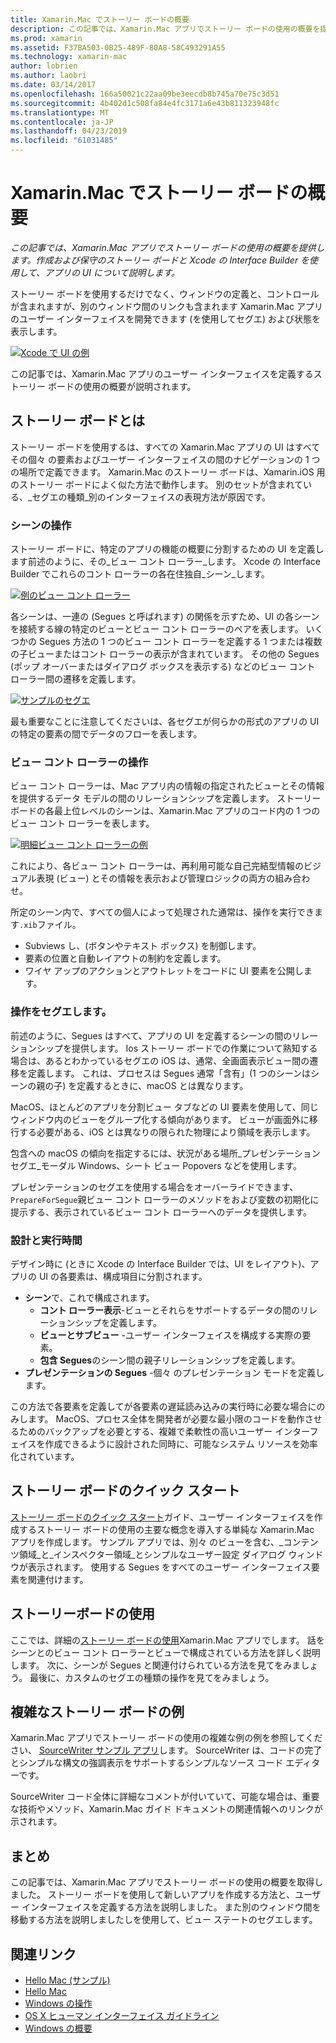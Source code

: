 ```yaml
---
title: Xamarin.Mac でストーリー ボードの概要
description: この記事では、Xamarin.Mac アプリでストーリー ボードの使用の概要を提供します。 ストーリーボードと Xcode の Interface Builder を使用したアプリの UI の作成と維持管理に関する内容が含まれています。
ms.prod: xamarin
ms.assetid: F37BA503-0B25-489F-80A8-58C493291A55
ms.technology: xamarin-mac
author: lobrien
ms.author: laobri
ms.date: 03/14/2017
ms.openlocfilehash: 166a50021c22aa09be3eecdb8b745a70e75c3d51
ms.sourcegitcommit: 4b402d1c508fa84e4fc3171a6e43b811323948fc
ms.translationtype: MT
ms.contentlocale: ja-JP
ms.lasthandoff: 04/23/2019
ms.locfileid: "61031485"
---
```

# <a name="introduction-to-storyboards-in-xamarinmac"></a>Xamarin.Mac でストーリー ボードの概要

_この記事では、Xamarin.Mac アプリでストーリー ボードの使用の概要を提供します。作成および保守のストーリー ボードと Xcode の Interface Builder を使用して、アプリの UI について説明します。_

ストーリー ボードを使用するだけでなく、ウィンドウの定義と、コントロールが含まれますが、別のウィンドウ間のリンクも含まれます Xamarin.Mac アプリのユーザー インターフェイスを開発できます (を使用してセグエ) および状態を表示します。

[![](images/intro01.png "Xcode で UI の例")](images/intro01.png#lightbox)

この記事では、Xamarin.Mac アプリのユーザー インターフェイスを定義するストーリー ボードの使用の概要が説明されます。

<a name="What-are-Storyboards" />

## <a name="what-are-storyboards"></a>ストーリー ボードとは

ストーリー ボードを使用するは、すべての Xamarin.Mac アプリの UI はすべてその個々 の要素およびユーザー インターフェイスの間のナビゲーションの 1 つの場所で定義できます。 Xamarin.Mac のストーリー ボードは、Xamarin.iOS 用のストーリー ボードによく似た方法で動作します。 別のセットが含まれている、_セグエの種類_別のインターフェイスの表現方法が原因です。

<a name="Working-with-Scenes" />

### <a name="working-with-scenes"></a>シーンの操作

ストーリー ボードに、特定のアプリの機能の概要に分割するための UI を定義します前述のように、その_ビュー コント ローラー_します。 Xcode の Interface Builder でこれらのコント ローラーの各在住独自_シーン_します。

[![](images/intro02.png "例のビュー コント ローラー")](images/intro02.png#lightbox)

各シーンは、一連の (Segues と呼ばれます) の関係を示すため、UI の各シーンを接続する線の特定のビューとビュー コント ローラーのペアを表します。 いくつかの Segues 方法の 1 つのビュー コント ローラーを定義する 1 つまたは複数の子ビューまたはコント ローラーの表示が含まれています。 その他の Segues (ポップ オーバーまたはダイアログ ボックスを表示する) などのビュー コント ローラー間の遷移を定義します。 

[![](images/intro03.png "サンプルのセグエ")](images/intro03.png#lightbox)

最も重要なことに注意してくださいは、各セグエが何らかの形式のアプリの UI の特定の要素の間でデータのフローを表します。

<a name="Working-with-View-Controllers" />

### <a name="working-with-view-controllers"></a>ビュー コント ローラーの操作

ビュー コント ローラーは、Mac アプリ内の情報の指定されたビューとその情報を提供するデータ モデルの間のリレーションシップを定義します。 ストーリー ボードの各最上位レベルのシーンは、Xamarin.Mac アプリのコード内の 1 つのビュー コント ローラーを表します。

[![](images/intro04.png "明細ビュー コント ローラーの例")](images/intro04.png#lightbox)

これにより、各ビュー コント ローラーは、再利用可能な自己完結型情報のビジュアル表現 (ビュー) とその情報を表示および管理ロジックの両方の組み合わせ。

所定のシーン内で、すべての個人によって処理された通常は、操作を実行できます`.xib`ファイル。 

 - Subviews し、(ボタンやテキスト ボックス) を制御します。
 - 要素の位置と自動レイアウトの制約を定義します。
 - ワイヤ アップのアクションとアウトレットをコードに UI 要素を公開します。

<a name="Working-with-Segues" />

### <a name="working-with-segues"></a>操作をセグエします。

前述のように、Segues はすべて、アプリの UI を定義するシーンの間のリレーションシップを提供します。 Ios ストーリー ボードでの作業について熟知する場合は、あるとわかっているセグエの iOS は、通常、全画面表示ビュー間の遷移を定義します。 これは、プロセスは Segues 通常「含有」(1 つのシーンはシーンの親の子) を定義するときに、macOS とは異なります。

MacOS、ほとんどのアプリを分割ビュー タブなどの UI 要素を使用して、同じウィンドウ内のビューをグループ化する傾向があります。 ビューが画面外に移行する必要がある、iOS とは異なりの限られた物理により領域を表示します。

包含への macOS の傾向を指定するには、状況がある場所_プレゼンテーション セグエ_モーダル Windows、シート ビュー Popovers などを使用します。

プレゼンテーションのセグエを使用する場合をオーバーライドできます、`PrepareForSegue`親ビュー コント ローラーのメソッドをおよび変数の初期化に提示する、表示されているビュー コント ローラーへのデータを提供します。

<a name="Design-and-Run-Times" />

### <a name="design-and-run-times"></a>設計と実行時間

デザイン時に (ときに Xcode の Interface Builder では、UI をレイアウト)、アプリの UI の各要素は、構成項目に分割されます。

- **シーン**で、これで構成されます。
    - **コント ローラー表示**-ビューとそれらをサポートするデータの間のリレーションシップを定義します。
    - **ビューとサブビュー** -ユーザー インターフェイスを構成する実際の要素。
    - **包含 Segues**のシーン間の親子リレーションシップを定義します。
- **プレゼンテーションの Segues** -個々 のプレゼンテーション モードを定義します。 

この方法で各要素を定義してが各要素の遅延読み込みの実行時に必要な場合にのみします。 MacOS、プロセス全体を開発者が必要な最小限のコードを動作させるためのバックアップを必要とする、複雑で柔軟性の高いユーザー インターフェイスを作成できるように設計された同時に、可能なシステム リソースを効率化されています。

<a name="Storyboard-Quick-Start" />

## <a name="storyboard-quick-start"></a>ストーリー ボードのクイック スタート

[ストーリー ボードのクイック スタート](~/mac/platform/storyboards/quickstart.md)ガイド、ユーザー インターフェイスを作成するストーリー ボードの使用の主要な概念を導入する単純な Xamarin.Mac アプリを作成します。 サンプル アプリでは、別々 のビューを含む、_コンテンツ領域_と_インスペクター領域_とシンプルなユーザー設定 ダイアログ ウィンドウが表示されます。 使用する Segues をすべてのユーザー インターフェイス要素を関連付けます。

<a name="Working-with-Storyboards" />

## <a name="working-with-storyboards"></a>ストーリーボードの使用

ここでは、詳細の[ストーリー ボードの使用](~/mac/platform/storyboards/indepth.md)Xamarin.Mac アプリでします。 話をシーンとのビュー コント ローラーとビューで構成されている方法を詳しく説明します。 次に、シーンが Segues と関連付けられている方法を見てをみましょう。 最後に、カスタムのセグエの種類の操作を見てをみましょう。 

<a name="Complex-Storyboard-Example" />

## <a name="complex-storyboard-example"></a>複雑なストーリー ボードの例

Xamarin.Mac アプリでストーリー ボードの使用の複雑な例の例を参照してください、 [SourceWriter サンプル アプリ](https://developer.xamarin.com/samples/mac/SourceWriter/)します。 SourceWriter は、コードの完了とシンプルな構文の強調表示をサポートするシンプルなソース コード エディターです。

SourceWriter コード全体に詳細なコメントが付いていて、可能な場合は、重要な技術やメソッド、Xamarin.Mac ガイド ドキュメントの関連情報へのリンクが示されます。

<a name="Summary" />

## <a name="summary"></a>まとめ

この記事では、Xamarin.Mac アプリでストーリー ボードの使用の概要を取得しました。 ストーリー ボードを使用して新しいアプリを作成する方法と、ユーザー インターフェイスを定義する方法を説明しました。 また別のウィンドウ間を移動する方法を説明しましたしを使用して、ビュー ステートのセグエします。


## <a name="related-links"></a>関連リンク

- [Hello Mac (サンプル)](https://developer.xamarin.com/samples/mac/Hello_Mac/)
- [Hello Mac](~/mac/get-started/hello-mac.md)
- [Windows の操作](~/mac/user-interface/window.md)
- [OS X ヒューマン インターフェイス ガイドライン](https://developer.apple.com/library/mac/documentation/UserExperience/Conceptual/OSXHIGuidelines/)
- [Windows の概要](https://developer.apple.com/library/mac/documentation/Cocoa/Conceptual/WinPanel/Introduction.html#//apple_ref/doc/uid/10000031-SW1)
